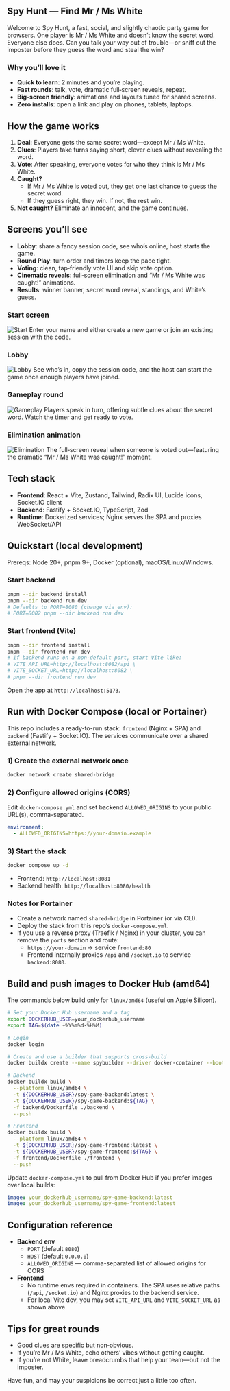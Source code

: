 ## Spy Hunt — Find Mr / Ms White

Welcome to Spy Hunt, a fast, social, and slightly chaotic party game for browsers. One player is Mr / Ms White and doesn’t know the secret word. Everyone else does. Can you talk your way out of trouble—or sniff out the imposter before they guess the word and steal the win?

### Why you’ll love it
- **Quick to learn**: 2 minutes and you’re playing.
- **Fast rounds**: talk, vote, dramatic full‑screen reveals, repeat.
- **Big‑screen friendly**: animations and layouts tuned for shared screens.
- **Zero installs**: open a link and play on phones, tablets, laptops.

## How the game works
1. **Deal**: Everyone gets the same secret word—except Mr / Ms White.
2. **Clues**: Players take turns saying short, clever clues without revealing the word.
3. **Vote**: After speaking, everyone votes for who they think is Mr / Ms White.
4. **Caught?**
   - If Mr / Ms White is voted out, they get one last chance to guess the secret word.
   - If they guess right, they win. If not, the rest win.
5. **Not caught?** Eliminate an innocent, and the game continues.

## Screens you’ll see
- **Lobby**: share a fancy session code, see who’s online, host starts the game.
- **Round Play**: turn order and timers keep the pace tight.
- **Voting**: clean, tap‑friendly vote UI and skip vote option.
- **Cinematic reveals**: full‑screen elimination and “Mr / Ms White was caught!” animations.
- **Results**: winner banner, secret word reveal, standings, and White’s guess.

### Start screen
![Start](./img/start.png)
Enter your name and either create a new game or join an existing session with the code.

### Lobby
![Lobby](./img/lobby.png)
See who’s in, copy the session code, and the host can start the game once enough players have joined.

### Gameplay round
![Gameplay](./img/gameplay.png)
Players speak in turn, offering subtle clues about the secret word. Watch the timer and get ready to vote.

### Elimination animation
![Elimination](./img/end.png)
The full‑screen reveal when someone is voted out—featuring the dramatic “Mr / Ms White was caught!” moment.

## Tech stack
- **Frontend**: React + Vite, Zustand, Tailwind, Radix UI, Lucide icons, Socket.IO client
- **Backend**: Fastify + Socket.IO, TypeScript, Zod
- **Runtime**: Dockerized services; Nginx serves the SPA and proxies WebSocket/API

## Quickstart (local development)
Prereqs: Node 20+, pnpm 9+, Docker (optional), macOS/Linux/Windows.

### Start backend
```bash
pnpm --dir backend install
pnpm --dir backend run dev
# Defaults to PORT=8080 (change via env):
# PORT=8082 pnpm --dir backend run dev
```

### Start frontend (Vite)
```bash
pnpm --dir frontend install
pnpm --dir frontend run dev
# If backend runs on a non-default port, start Vite like:
# VITE_API_URL=http://localhost:8082/api \
# VITE_SOCKET_URL=http://localhost:8082 \
# pnpm --dir frontend run dev
```

Open the app at `http://localhost:5173`.

## Run with Docker Compose (local or Portainer)
This repo includes a ready-to-run stack: `frontend` (Nginx + SPA) and `backend` (Fastify + Socket.IO). The services communicate over a shared external network.

### 1) Create the external network once
```bash
docker network create shared-bridge
```

### 2) Configure allowed origins (CORS)
Edit `docker-compose.yml` and set backend `ALLOWED_ORIGINS` to your public URL(s), comma-separated.
```yaml
environment:
  - ALLOWED_ORIGINS=https://your-domain.example
```

### 3) Start the stack
```bash
docker compose up -d
```

- Frontend: `http://localhost:8081`
- Backend health: `http://localhost:8080/health`

### Notes for Portainer
- Create a network named `shared-bridge` in Portainer (or via CLI).
- Deploy the stack from this repo’s `docker-compose.yml`.
- If you use a reverse proxy (Traefik / Nginx) in your cluster, you can remove the `ports` section and route:
  - `https://your-domain` → service `frontend:80`
  - Frontend internally proxies `/api` and `/socket.io` to service `backend:8080`.

## Build and push images to Docker Hub (amd64)
The commands below build only for `linux/amd64` (useful on Apple Silicon).

```bash
# Set your Docker Hub username and a tag
export DOCKERHUB_USER=your_dockerhub_username
export TAG=$(date +%Y%m%d-%H%M)

# Login
docker login

# Create and use a builder that supports cross-build
docker buildx create --name spybuilder --driver docker-container --bootstrap --use

# Backend
docker buildx build \
  --platform linux/amd64 \
  -t ${DOCKERHUB_USER}/spy-game-backend:latest \
  -t ${DOCKERHUB_USER}/spy-game-backend:${TAG} \
  -f backend/Dockerfile ./backend \
  --push

# Frontend
docker buildx build \
  --platform linux/amd64 \
  -t ${DOCKERHUB_USER}/spy-game-frontend:latest \
  -t ${DOCKERHUB_USER}/spy-game-frontend:${TAG} \
  -f frontend/Dockerfile ./frontend \
  --push
```

Update `docker-compose.yml` to pull from Docker Hub if you prefer images over local builds:
```yaml
image: your_dockerhub_username/spy-game-backend:latest
image: your_dockerhub_username/spy-game-frontend:latest
```

## Configuration reference
- **Backend env**
  - `PORT` (default `8080`)
  - `HOST` (default `0.0.0.0`)
  - `ALLOWED_ORIGINS` — comma-separated list of allowed origins for CORS
- **Frontend**
  - No runtime envs required in containers. The SPA uses relative paths (`/api`, `/socket.io`) and Nginx proxies to the backend service.
  - For local Vite dev, you may set `VITE_API_URL` and `VITE_SOCKET_URL` as shown above.

## Tips for great rounds
- Good clues are specific but non‑obvious.
- If you’re Mr / Ms White, echo others’ vibes without getting caught.
- If you’re not White, leave breadcrumbs that help your team—but not the imposter.

Have fun, and may your suspicions be correct just a little too often.